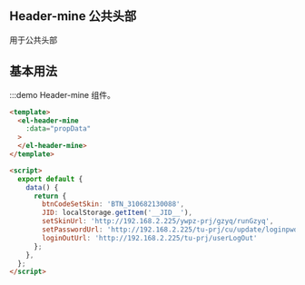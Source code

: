 <script>
  export default {
    
    data() {
      return {
        btnCodeSetSkin: 'BTN_310682130088',
        JID: localStorage.getItem('__JID__'),
        setSkinUrl: 'http://192.168.2.225/ywpz-prj/gzyq/runGzyq',
        setPasswordUrl: 'http://192.168.2.225/tu-prj/cu/update/loginpwdbyToken',
        loginOutUrl: 'http://192.168.2.225/tu-prj/userLogOut'
      }
    }
  }
</script>

## Header-mine 公共头部

用于公共头部

## 基本用法

:::demo Header-mine 组件。
```html
<template>
  <el-header-mine
    :data="propData"
  >
  </el-header-mine>
</template>

<script>
  export default {
    data() {
      return {
        btnCodeSetSkin: 'BTN_310682130088',
        JID: localStorage.getItem('__JID__'),
        setSkinUrl: 'http://192.168.2.225/ywpz-prj/gzyq/runGzyq',
        setPasswordUrl: 'http://192.168.2.225/tu-prj/cu/update/loginpwdbyToken',
        loginOutUrl: 'http://192.168.2.225/tu-prj/userLogOut'
      };
    },
  };
</script>

```
